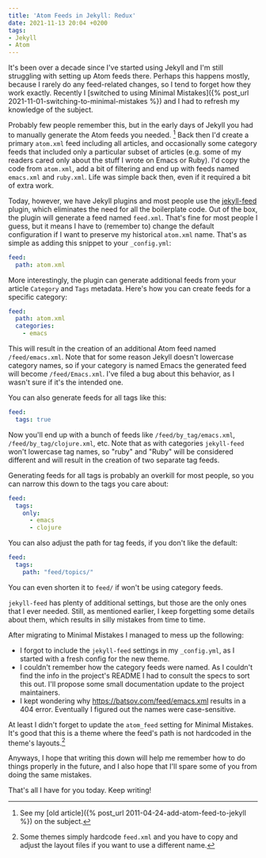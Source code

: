 ```yaml
---
title: 'Atom Feeds in Jekyll: Redux'
date: 2021-11-13 20:04 +0200
tags:
- Jekyll
- Atom
---
```


It's been over a decade since I've started using Jekyll and I'm still
struggling with setting up Atom feeds there. Perhaps this happens mostly,
because I rarely do any feed-related changes, so I tend to forget how they work
exactly. Recently I [switched to using Minimal Mistakes]({% post_url 2021-11-01-switching-to-minimal-mistakes %}) and I had to refresh my knowledge of the subject.

Probably few people remember this, but in the early days of Jekyll you had to
manually generate the Atom feeds you needed. [^1] Back then I'd create a primary
`atom.xml` feed including all articles, and occasionally some category feeds that included only a particular
subset of articles (e.g. some of my readers cared only about the stuff I wrote on Emacs or Ruby). I'd copy the code from `atom.xml`, add a bit of filtering and end up with feeds named `emacs.xml` and `ruby.xml`. Life was simple back then, even if it required a bit of extra work.

Today, however, we have Jekyll plugins and most people use the [jekyll-feed](https://github.com/jekyll/jekyll-feed) plugin, which eliminates the need for all the boilerplate code. Out of the box, the plugin will generate a feed named `feed.xml`. That's fine for most people I guess, but it means I have to (remember to) change the default configuration if I want to preserve my historical `atom.xml` name. That's as simple as adding this snippet to your `_config.yml`:

``` yaml
feed:
  path: atom.xml
```

More interestingly, the plugin can generate additional feeds from your article `Category` and `Tags` metadata. Here's how you can create feeds for a specific category:

``` yaml
feed:
  path: atom.xml
  categories:
    - emacs
```

This will result in the creation of an additional Atom feed named `/feed/emacs.xml`.
Note that for some reason Jekyll doesn't lowercase category names, so if your category is named Emacs the generated feed will become `/feed/Emacs.xml`. I've filed a bug about this behavior, as I wasn't sure if it's the intended one.

You can also generate feeds for all tags like this:

``` yaml
feed:
  tags: true
```

Now you'll end up with a bunch of feeds like `/feed/by_tag/emacs.xml`, `/feed/by_tag/clojure.xml`, etc. Note that as with categories `jekyll-feed` won't lowercase tag names, so "ruby" and "Ruby" will be considered different and will result in the creation of two separate tag feeds.

Generating feeds for all tags is probably an overkill for most people, so you can narrow this down to the tags you care about:

``` yaml
feed:
  tags:
    only:
      - emacs
      - clojure
```

You can also adjust the path for tag feeds, if you don't like the default:

``` yaml
feed:
  tags:
    path: "feed/topics/"
```

You can even shorten it to `feed/` if won't be using category feeds.

`jekyll-feed` has plenty of additional settings, but those are the only ones that I ever needed. Still, as mentioned earlier, I keep forgetting some details about them, which results in silly mistakes from time to time.

After migrating to Minimal Mistakes I managed to mess up the following:

- I forgot to include the `jekyll-feed` settings in my `_config.yml`, as I started with a fresh config for the new theme.
- I couldn't remember how the category feeds were named. As I couldn't find the info in the project's README I had to consult the specs to sort this out. I'll propose some small documentation update to the project maintainers.
- I kept wondering why <https://batsov.com/feed/emacs.xml> results in a 404 error. Eventually I figured out the names were case-sensitive.

At least I didn't forget to update the `atom_feed` setting for Minimal Mistakes. It's good that this is a theme where the feed's path is not hardcoded in the theme's layouts.[^2]

Anyways, I hope that writing this down will help me remember how to do things properly in the future, and I also hope that I'll spare some of you from doing the same mistakes.

That's all I have for you today. Keep writing!

[^1]: See my [old article]({% post_url 2011-04-24-add-atom-feed-to-jekyll %}) on the subject.
[^2]: Some themes simply hardcode `feed.xml` and you have to copy and adjust the layout files if you want to use a different name.
